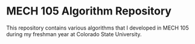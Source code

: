 ﻿# MECH 105 Algorithm Repository  
 This repository contains various algorithms that I developed in MECH 105 during my freshman year at Colorado State University. 
